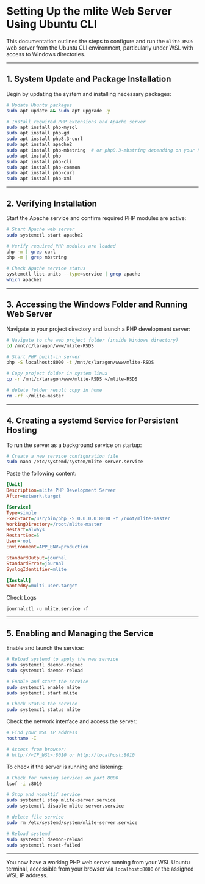 # Setting Up the mlite Web Server Using Ubuntu CLI

This documentation outlines the steps to configure and run the `mlite-RSDS` web server from the Ubuntu CLI environment, particularly under WSL with access to Windows directories.

---

## 1. System Update and Package Installation

Begin by updating the system and installing necessary packages:

```bash
# Update Ubuntu packages
sudo apt update && sudo apt upgrade -y

# Install required PHP extensions and Apache server
sudo apt install php-mysql
sudo apt install php-gd
sudo apt install php8.3-curl
sudo apt install apache2
sudo apt install php-mbstring  # or php8.3-mbstring depending on your PHP version
sudo apt install php
sudo apt install php-cli
sudo apt install php-common
sudo apt install php-curl
sudo apt install php-xml
```

---

## 2. Verifying Installation

Start the Apache service and confirm required PHP modules are active:

```bash
# Start Apache web server
sudo systemctl start apache2

# Verify required PHP modules are loaded
php -m | grep curl
php -m | grep mbstring

# Check Apache service status
systemctl list-units --type=service | grep apache
which apache2
```

---

## 3. Accessing the Windows Folder and Running Web Server

Navigate to your project directory and launch a PHP development server:

```bash
# Navigate to the web project folder (inside Windows directory)
cd /mnt/c/laragon/www/mlite-RSDS

# Start PHP built-in server
php -S localhost:8000 -t /mnt/c/laragon/www/mlite-RSDS

# Copy project folder in system linux
cp -r /mnt/c/laragon/www/mlite-RSDS ~/mlite-RSDS

# delete folder result copy in home
rm -rf ~/mlite-master
```

---

## 4. Creating a systemd Service for Persistent Hosting

To run the server as a background service on startup:

```bash
# Create a new service configuration file
sudo nano /etc/systemd/system/mlite-server.service
```

Paste the following content:

```ini
[Unit]
Description=mlite PHP Development Server
After=network.target

[Service]
Type=simple
ExecStart=/usr/bin/php -S 0.0.0.0:8010 -t /root/mlite-master
WorkingDirectory=/root/mlite-master
Restart=always
RestartSec=5
User=root
Environment=APP_ENV=production

StandardOutput=journal
StandardError=journal
SyslogIdentifier=mlite

[Install]
WantedBy=multi-user.target
```
Check Logs 
```
journalctl -u mlite.service -f
```
---

## 5. Enabling and Managing the Service

Enable and launch the service:

```bash
# Reload systemd to apply the new service
sudo systemctl daemon-reexec
sudo systemctl daemon-reload

# Enable and start the service
sudo systemctl enable mlite
sudo systemctl start mlite

# Check Status the service
sudo systemctl status mlite
```

Check the network interface and access the server:

```bash
# Find your WSL IP address
hostname -I

# Access from browser:
# http://<IP_WSL>:8010 or http://localhost:8010
```

To check if the server is running and listening:

```bash
# Check for running services on port 8000
lsof -i :8010

# Stop and nonaktif service
sudo systemctl stop mlite-server.service
sudo systemctl disable mlite-server.service

# delete file service
sudo rm /etc/systemd/system/mlite-server.service

# Reload systemd
sudo systemctl daemon-reload
sudo systemctl reset-failed


```

---

You now have a working PHP web server running from your WSL Ubuntu terminal, accessible from your browser via `localhost:8000` or the assigned WSL IP address.


